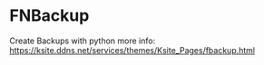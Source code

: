 # FNBackup
 Create Backups with python
 more info: https://ksite.ddns.net/services/themes/Ksite_Pages/fbackup.html
